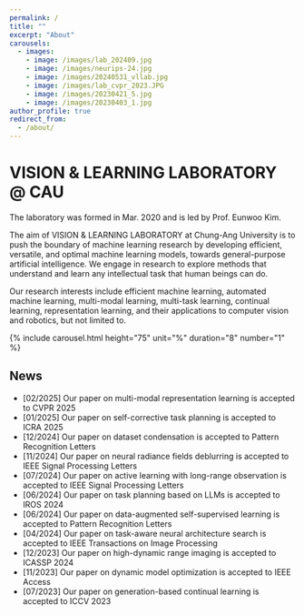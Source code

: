 ```yaml
---
permalink: /
title: ""
excerpt: "About"
carousels:
  - images:
    - image: /images/lab_202409.jpg
    - image: /images/neurips-24.jpg
    - image: /images/20240531_vllab.jpg
    - image: /images/lab_cvpr_2023.JPG
    - image: /images/20230421_5.jpg
    - image: /images/20230403_1.jpg
author_profile: true
redirect_from: 
  - /about/
---
```




# VISION & LEARNING LABORATORY @ CAU

The laboratory was formed in Mar. 2020 and is led by Prof. Eunwoo Kim.  

The aim of VISION & LEARNING LABORATORY at Chung-Ang University is to push the boundary of machine learning research by developing efficient, versatile, and optimal machine learning models, towards general-purpose artificial intelligence.
We engage in research to explore methods that understand and learn any intellectual task that human beings can do.

Our research interests include efficient machine learning, automated machine learning, multi-modal learning, multi-task learning, continual learning, representation learning, and their applications to computer vision and robotics, but not limited to.

{% include carousel.html height="75" unit="%" duration="8" number="1" %}

## News
* [02/2025] Our paper on multi-modal representation learning is accepted to CVPR 2025
* [01/2025] Our paper on self-corrective task planning is accepted to ICRA 2025
* [12/2024] Our paper on dataset condensation is accepted to Pattern Recognition Letters
* [11/2024] Our paper on neural radiance fields deblurring is accepted to IEEE Signal Processing Letters
* [07/2024] Our paper on active learning with long-range observation is accepted to IEEE Signal Processing Letters
* [06/2024] Our paper on task planning based on LLMs is accepted to IROS 2024
* [06/2024] Our paper on data-augmented self-supervised learning is accepted to Pattern Recognition Letters
* [04/2024] Our paper on task-aware neural architecture search is accepted to IEEE Transactions on Image Processing
* [12/2023] Our paper on high-dynamic range imaging is accepted to ICASSP 2024
* [11/2023] Our paper on dynamic model optimization is accepted to IEEE Access
* [07/2023] Our paper on generation-based continual learning is accepted to ICCV 2023
